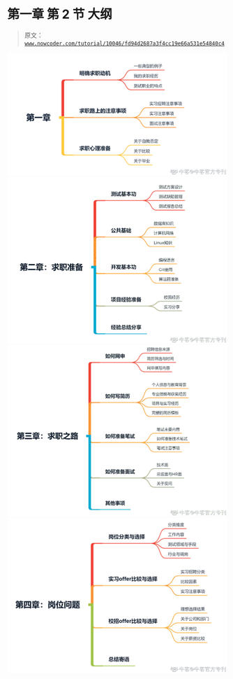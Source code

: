 # 第一章 第 2 节 大纲

> 原文：[`www.nowcoder.com/tutorial/10046/fd94d2687a3f4cc19e66a531e54840c4`](https://www.nowcoder.com/tutorial/10046/fd94d2687a3f4cc19e66a531e54840c4)

![](img/cf3fc28b3912a3767908050a2b985ef6.png)![](img/4067a0b277257e700fde00e4e8a58303.png)
![](img/4ea735c39ae7a11df70e1b196ffdefb6.png)
![](img/021e214bfccf4d4fe9311d006b16d5e4.png)